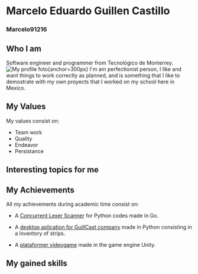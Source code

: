 ﻿# Marcelo Eduardo Guillen Castillo
### Marcelo91216

## Who I am
Software engineer and programmer from Tecnológico de Monterrey.
![My profile foto](./img/mi_foto.PNG){anchor=300px}
I'm am perfectionist person, I like and want things to work correctly as planned, and is something that I like to demostrate with my own proyects that I worked on my school here in Mexico. 

## My Values
My values consist on:
- Team work
- Quality
- Endeavor
- Persistance

## Interesting topics for me


## My Achievements
All my achievements during academic time consist on:
- A [Concurrent Lexer Scanner](https://github.com/Marcelo91216/Implementacion-reto-con-go-lexer-concurrente.git) for Python codes made in Go.

- A [desktop aplication for GuillCast company](https://github.com/Marcelo91216/ProgramaDeGuillCast.git) made in Python consisting in a inventory of strips.

- A [plataformer videogame](https://marcelo91216.itch.io/little-man-adventure-web-version?secret=Ifa1PVyYlTtPJZBmjjakPa5uRys) made in the game engine Unity.
[](./index.html)


## My gained skills

